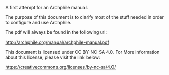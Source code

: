 A first attempt for an Archphile manual. 

The purpose of this document is to clarify most of the stuff needed in order to configure and use Archphile.

The pdf will always be found in the following url:

http://archphile.org/manual/archphile-manual.pdf


This document is licensed under CC BY-NC-SA 4.0. For More information about this license, please visit the link below:

https://creativecommons.org/licenses/by-nc-sa/4.0/
